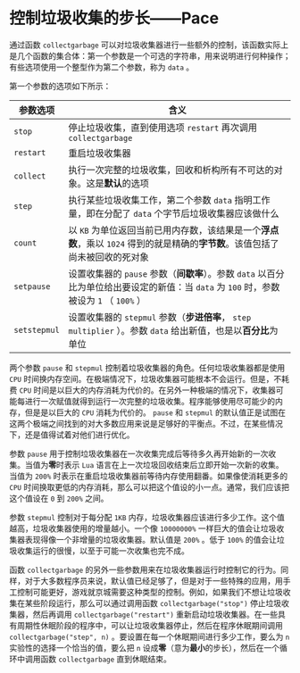 # 控制垃圾收集的步长——Pace

通过函数 `collectgarbage` 可以对垃圾收集器进行一些额外的控制，该函数实际上是几个函数的集合体：第一个参数是一个可选的字符串，用来说明进行何种操作；有些选项使用一个整型作为第二个参数，称为 `data` 。

第一个参数的选项如下所示：

|参数选项|含义|
|-----|-----|
| `stop` |停止垃圾收集，直到使用选项 `restart` 再次调用 `collectgarbage` |
| `restart` |重启垃圾收集器|
| `collect` |执行一次完整的垃圾收集，回收和析构所有不可达的对象。这是**默认**的选项|
| `step` |执行某些垃圾收集工作，第二个参数 `data` 指明工作量，即在分配了 `data` 个字节后垃圾收集器应该做什么|
| `count` |以 `KB` 为单位返回当前已用内存数，该结果是一个**浮点数**，乘以 `1024` 得到的就是精确的**字节数**。该值包括了尚未被回收的死对象|
| `setpause` |设置收集器的 `pause` 参数（**间歇率**）。参数 `data` 以百分比为单位给出要设定的新值：当 `data` 为 `100` 时，参数被设为 `1` （ `100%` ）|
| `setstepmul` |设置收集器的 `stepmul` 参数（**步进倍率**， `step multiplier` ）。参数 `data` 给出新值，也是以**百分比**为单位|

两个参数 `pause` 和 `stepmul` 控制着垃圾收集器的角色。任何垃圾收集器都是使用 `CPU` 时间换内存空间。在极端情况下，垃圾收集器可能根本不会运行。但是，不耗费 `CPU` 时间是以巨大的内存消耗为代价的。在另外一种极端的情况下，收集器可能每进行一次赋值就得到运行一次完整的垃圾收集。程序能够使用尽可能少的内存，但是是以巨大的 `CPU` 消耗为代价的。 `pause` 和 `stepmul` 的默认值正是试图在这两个极端之间找到的对大多数应用来说是足够好的平衡点。不过，在某些情况下，还是值得试着对他们进行优化。

参数 `pause` 用于控制垃圾收集器在一次收集完成后等待多久再开始新的一次收集。当值为**零**时表示 `Lua` 语言在上一次垃圾回收结束后立即开始一次新的收集。当值为 `200%` 时表示在重启垃圾收集器前等待内存使用翻番。如果像使消耗更多的 `CPU` 时间换取更低的内存消耗，那么可以把这个值设的小一点。通常，我们应该把这个值设在 `0` 到 `200%` 之间。

参数 `stepmul` 控制对于每分配 `1KB` 内存，垃圾收集器应该进行多少工作。这个值越高，垃圾收集器使用的增量越小。一个像 `10000000%` 一样巨大的值会让垃圾收集器表现得像一个非增量的垃圾收集器。默认值是 `200%` 。低于 `100%` 的值会让垃圾收集运行的很慢，以至于可能一次收集也完不成。

函数 `collectgarbage` 的另外一些参数用来在垃圾收集器运行时控制它的行为。同样，对于大多数程序员来说，默认值已经足够了，但是对于一些特殊的应用，用手工控制可能更好，游戏就京城需要这种类型的控制。例如，如果我们不想让垃圾收集在某些阶段运行，那么可以通过调用函数 `collectgarbage("stop")` 停止垃圾收集器，然后再调用 `collectgarbage("restart")` 重新启动垃圾收集器。在一些具有周期性休眠阶段的程序中，可以让垃圾收集器停止，然后在程序休眠期间调用 `collectgarbage("step", n)` 。要设置在每一个休眠期间进行多少工作，要么为 `n` 实验性的选择一个恰当的值，要么把 `n` 设成**零**（意为**最小**的步长），然后在一个循环中调用函数 `collectgarbage` 直到休眠结束。
